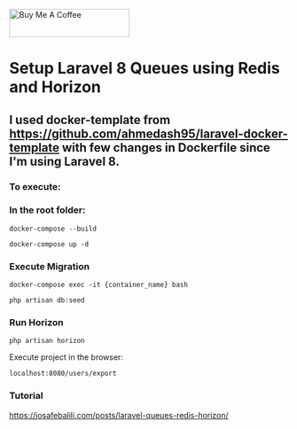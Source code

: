 <a href="https://www.buymeacoffee.com/jsafe00" target="_blank"><img src="https://cdn.buymeacoffee.com/buttons/default-black.png" alt="Buy Me A Coffee" style="height: 51px !important;width: 217px !important;" ></a>

# Setup Laravel 8 Queues using Redis and Horizon

## I used docker-template from https://github.com/ahmedash95/laravel-docker-template with few changes in Dockerfile since I'm using Laravel 8. 

### To execute:

### In the root folder:

```
docker-compose --build
```

```
docker-compose up -d
```

### Execute Migration

```
docker-compose exec -it {container_name} bash
```

```
php artisan db:seed
```

### Run Horizon

```
php artisan horizon
```

Execute project in the browser:

```
localhost:8080/users/export
```

### Tutorial

https://josafebalili.com/posts/laravel-queues-redis-horizon/

